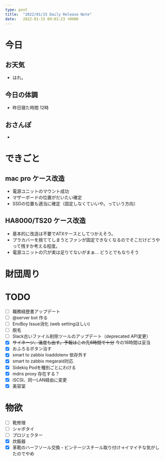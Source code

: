 ```yaml
---
type: post
title:  "2022/01/15 Daily Release Note"
date:   2022-01-15 09:01:23 +0900
---
```

# 今日

## お天気

* はれ。

## 今日の体調

* 昨日寝た時間 12時

## おさんぽ

* 

# できごと

## mac pro ケース改造

* 電源ユニットのマウント成功
* マザーボードの位置がだいたい確定
* SSDの位置も適当に確定（固定しなくていいや。っていう方向）

## HA8000/TS20 ケース改造

* 基本的に改造は不要でATXケースとしてつかえそう。
* プラカバーを捨ててしまうとファンが固定できなくなるのでそこだけどうやって残すか考える程度。
* 電源ユニットの穴が実は足りてないがまぁ… どうとでもなりそう

# 財団周り


# TODO 

- [ ] 職務経歴書アップデート
- [ ] @server bot 作る
- [ ] EnvBoy Issue消化 (web settingほしい)
- [ ] 脱毛
- [ ] Slack古いファイル削除ツールのアップデート（deprecated API変更）
- [x] ~~サイネージ、温度も出す。予報はこの先6時間で十分~~ 今の18時間は妥当
- [x] おふろるボタン治す
- [x] smart to zabbix loaddotenv 依存外す
- [x] smart to zabbix megaraid対応
- [x] Sidekiq Podを種別ごとにわける
- [x] mdns proxy 存在する？
- [x] iSCSI、同一LAN経由に変更
- [x] 美容室

# 物欲

- [ ] 靴修理
- [ ] シャボタイ
- [ ] プロジェクター
- [x] 炊飯器
- [x] 革靴のハーフソール交換・ビンテージスチール取り付け→イマイチな気がしたのでやめ
